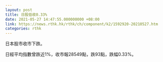 ```yaml
---
layout: post
title: 日股低收0.33%
date: 2021-05-27 14:47:55.000000000 +08:00
link: https://news.rthk.hk/rthk/ch/component/k2/1592920-20210527.htm
categories: rthk
---
```


日本股市收市下跌。

日經平均指數曾跌近1%，收市報28549點，跌93點，跌幅0.33%。
